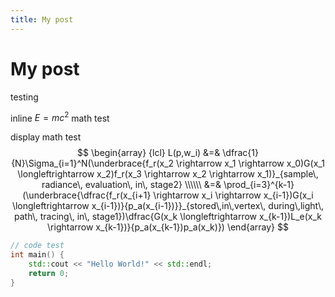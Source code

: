 ```yaml
---
title: My post
---
```

# My post

testing

inline $E=mc^2$ math test

display math test
$$
\begin{array} {lcl}
L(p,w_i) &=& \dfrac{1}{N}\Sigma_{i=1}^N(\underbrace{f_r(x_2
\rightarrow x_1
\rightarrow x_0)G(x_1
\longleftrightarrow x_2)f_r(x_3
\rightarrow x_2
\rightarrow x_1)}_{sample\, radiance\, evaluation\, in\, stage2}
\\\\\\ &=&
\prod_{i=3}^{k-1}(\underbrace{\dfrac{f_r(x_{i+1}
\rightarrow x_i
\rightarrow x_{i-1})G(x_i
\longleftrightarrow x_{i-1})}{p_a(x_{i-1})}}_{stored\,in\,vertex\, during\,light\, path\, tracing\, in\, stage1})\dfrac{G(x_k
\longleftrightarrow x_{k-1})L_e(x_k
\rightarrow x_{k-1})}{p_a(x_{k-1})p_a(x_k)})
\end{array}
$$

```cpp
// code test
int main() {
    std::cout << "Hello World!" << std::endl;
    return 0;
}
```